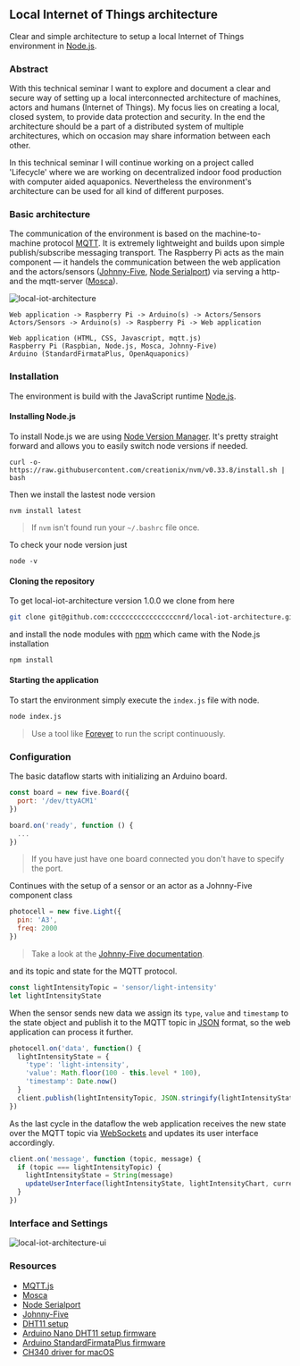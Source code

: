 ## Local Internet of Things architecture
Clear and simple architecture to setup a local Internet of Things environment in [Node.js](https://nodejs.org/en/).

### Abstract
With this technical seminar I want to explore and document a clear and secure way of setting up a local interconnected architecture of machines, actors and humans (Internet of Things). My focus lies on creating a local, closed system, to provide data protection and security. In the end the architecture should be a part of a distributed system of multiple architectures, which on occasion may share information between each other.

In this technical seminar I will continue working on a project called 'Lifecycle' where we are working on decentralized indoor food production with computer aided aquaponics. Nevertheless the environment's architecture can be used for all kind of different purposes.

### Basic architecture
The communication of the environment is based on the machine-to-machine protocol [MQTT](http://mqtt.org/). It is extremely lightweight and builds upon simple publish/subscribe messaging transport. The Raspberry Pi acts as the main component — it handels the communication between the web application and the actors/sensors ([Johnny-Five](https://github.com/rwaldron/johnny-five), [Node Serialport](https://github.com/node-serialport/node-serialport)) via serving a http- and the mqtt-server ([Mosca](https://github.com/mcollina/mosca)).

![local-iot-architecture](http://tinyimg.io/i/02yZoqg.jpg "local-iot-architecture")

```
Web application -> Raspberry Pi -> Arduino(s) -> Actors/Sensors
Actors/Sensors -> Arduino(s) -> Raspberry Pi -> Web application

Web application (HTML, CSS, Javascript, mqtt.js)
Raspberry Pi (Raspbian, Node.js, Mosca, Johnny-Five)  
Arduino (StandardFirmataPlus, OpenAquaponics)
```

### Installation

The environment is build with the JavaScript runtime [Node.js](https://nodejs.org).

#### Installing Node.js

To install Node.js we are using [Node Version Manager](https://github.com/creationix/nvm). It's pretty straight forward and allows you to easily switch node versions if needed.

```shell
curl -o- https://raw.githubusercontent.com/creationix/nvm/v0.33.8/install.sh | bash
```

Then we install the lastest node version

```shell
nvm install latest
```
> If `nvm` isn't found run your `~/.bashrc` file once.

To check your node version just

```shell
node -v
```

#### Cloning the repository

To get local-iot-architecture version 1.0.0 we clone from here

```bash
git clone git@github.com:cccccccccccccccccnrd/local-iot-architecture.git
```

and install the node modules with [npm](https://www.npmjs.com/) which came with the Node.js installation

```bash
npm install
```

#### Starting the application

To start the environment simply execute the `index.js` file with node.

```bash
node index.js
```
> Use a tool like [Forever](https://github.com/foreverjs/forever) to run the script continuously.

### Configuration

The basic dataflow starts with initializing an Arduino board.

```js
const board = new five.Board({
  port: '/dev/ttyACM1' 
})

board.on('ready', function () {
  ...
})
```
> If you have just have one board connected you don't have to specify the port.

Continues with the setup of a sensor or an actor as a Johnny-Five component class

```js
photocell = new five.Light({
  pin: 'A3',
  freq: 2000
})
```
> Take a look at the [Johnny-Five documentation](http://johnny-five.io/api/).

and its topic and state for the MQTT protocol.

```js
const lightIntensityTopic = 'sensor/light-intensity'
let lightIntensityState
```

When the sensor sends new data we assign its `type`, `value` and `timestamp` to the state object and publish it to the MQTT topic in [JSON](https://en.wikipedia.org/wiki/JSON) format, so the web application can process it further.

```js
photocell.on('data', function() {
  lightIntensityState = {
    'type': 'light-intensity',
    'value': Math.floor(100 - this.level * 100),
    'timestamp': Date.now()
  }
  client.publish(lightIntensityTopic, JSON.stringify(lightIntensityState))
})
```

As the last cycle in the dataflow the web application receives the new state over the MQTT topic via [WebSockets](https://developer.mozilla.org/en-US/docs/Web/API/WebSockets_API) and updates its user interface accordingly.

```js
client.on('message', function (topic, message) {
  if (topic === lightIntensityTopic) {
    lightIntensityState = String(message)
    updateUserInterface(lightIntensityState, lightIntensityChart, currentLightIntensity)
  }
})
```

### Interface and Settings
![local-iot-architecture-ui](http://tinyimg.io/i/u7pRMWe.gif "local-iot-architecture-ui")


### Resources
- [MQTT.js](https://github.com/mqttjs/MQTT.js)
- [Mosca](https://github.com/mcollina/mosca)
- [Node Serialport](https://github.com/node-serialport/node-serialport)
- [Johnny-Five](https://github.com/rwaldron/johnny-five)
- [DHT11 setup](http://johnny-five.io/examples/multi-DHT11_I2C_NANO_BACKPACK)
- [Arduino Nano DHT11 setup firmware](https://github.com/rwaldron/johnny-five/blob/master/firmwares/dht_i2c_nano_backpack.ino)
- [Arduino StandardFirmataPlus firmware](https://github.com/firmata/arduino/blob/master/examples/StandardFirmataPlus/StandardFirmataPlus.ino)
- [CH340 driver for macOS](https://github.com/adrianmihalko/ch340g-ch34g-ch34x-mac-os-x-driver)

